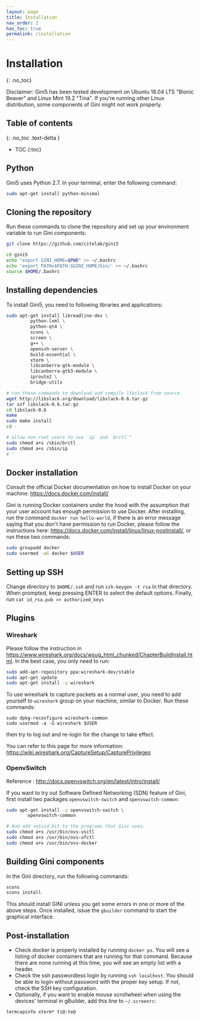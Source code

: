 ```yaml
---
layout: page
title: Installation
nav_order: 2
has_toc: true
permalink: /installation
---
```


# Installation
{: .no_toc}

Disclaimer: Gini5 has been tested development on Ubuntu 18.04 LTS "Bionic Beaver" and Linux Mint 19.2 "Tina". If you're running other Linux distribution, some components of Gini might not work properly.

## Table of contents
{: .no_toc .text-delta }

- TOC
{:toc}

## Python

Gini5 uses Python 2.7. In your terminal, enter the following command:

```bash
sudo apt-get install python-minimal
```

## Cloning the repository

Run these commands to clone the repository and set up your environment variable to run Gini components:

```bash
git clone https://github.com/citelab/gini5

cd gini5
echo "export GINI_HOME=$PWD" >> ~/.bashrc
echo 'export PATH=$PATH:$GINI_HOME/bin/' >> ~/.bashrc
source $HOME/.bashrc
```

## Installing dependencies

To install Gini5, you need to following libraries and applications:

```bash
sudo apt-get install libreadline-dev \
         python-lxml \
         python-qt4 \
         scons \
         screen \
         g++ \
         openssh-server \
         build-essential \
         xterm \
         libcanberra-gtk-module \
         libcanberra-gtk3-module \
         iproute2 \
         bridge-utils

# run these commands to download and compile libslack from source
wget http://libslack.org/download/libslack-0.6.tar.gz
tar xzf libslack-0.6.tar.gz
cd libslack-0.6
make
sudo make install
cd -

# allow non-root users to use `ip` and `brctl`"
sudo chmod a+s /sbin/brctl
sudo chmod a+s /sbin/ip
# "
```

## Docker installation

Consult the official Docker documentation on how to install Docker on your machine: https://docs.docker.com/install/

Gini is running Docker containers under the hood with the assumption that your user account has enough permission to use Docker. After installing, run the command `docker run hello-world`, if there is an error message saying that you don't have permission to run Docker, please follow the instructions here: https://docs.docker.com/install/linux/linux-postinstall/, or run these two commands:

```bash
sudo groupadd docker
sudo usermod -aG docker $USER
```

## Setting up SSH

Change directory to `$HOME/.ssh` and run `ssh-keygen -t rsa` in that directory. When prompted, keep pressing ENTER to select the default options. Finally, run `cat id_rsa.pub >> authorized_keys`

## Plugins

### Wireshark

Please follow the instruction in https://www.wireshark.org/docs/wsug_html_chunked/ChapterBuildInstall.html. In the best case, you only need to run:

```bash
sudo add-apt-repository ppa:wireshark-dev/stable
sudo apt-get update
sudo apt-get install -y wireshark
```

To use wireshark to capture packets as a normal user, you need to add yourself to `wireshark` group on your machine, similar to Docker. Run these commands:

```
sudo dpkg-reconfigure wireshark-common
sudo usermod -a -G wireshark $USER
```

then try to log out and re-login for the change to take effect.

You can refer to this page for more information: https://wiki.wireshark.org/CaptureSetup/CapturePrivileges

### OpenvSwitch

Reference : http://docs.openvswitch.org/en/latest/intro/install/

If you want to try out Software Defined Networking (SDN) feature of Gini, first install two packages `openvswitch-switch` and `openvswitch-common`:

```bash
sudo apt-get install -y openvswitch-switch \
        openvswitch-common

# And add setuid bit to the programs that Gini uses:
sudo chmod a+s /usr/bin/ovs-vsctl
sudo chmod a+s /usr/bin/ovs-ofctl
sudo chmod a+s /usr/bin/ovs-docker
```

## Building Gini components

In the Gini directory, run the following commands:

```bash
scons
scons install
```

This should install GINI unless you get some errors in one or more of the above steps.
Once installed, issue the `gbuilder` command to start the graphical interface.

## Post-installation

- Check docker is properly installed by running `docker ps`. You will see a listing of docker containers that are running for that command. Because there are none running at this time, you will see an empty list with a header.
- Check the ssh passwordless login by running `ssh localhost`. You should be able to login without password with the proper key setup. If not, check the SSH key configuration.
- Optionally, if you want to enable mouse scrollwheel when using the devices' terminal in gBuilder, add this line to `~/.screenrc`:
```
termcapinfo xterm* ti@:te@
```

